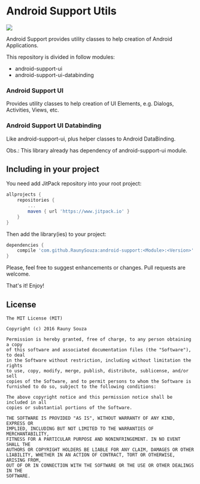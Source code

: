 # Android Support Utils

[![](https://www.jitpack.io/v/RaunySouza/android-support.svg)](https://www.jitpack.io/#RaunySouza/android-support)

Android Support provides utility classes to help creation of Android Applications.

This repository is divided in follow modules:

* android-support-ui
* android-support-ui-databinding

### Android Support UI

Provides utility classes to help creation of UI Elements, e.g. Dialogs, Activities, Views, etc.

### Android Support UI Databinding

Like android-support-ui, plus helper classes to Android DataBinding.

Obs.: This library already has dependency of android-support-ui module.

## Including in your project

You need add JitPack repository into your root project:

```groovy
allprojects {
    repositories {
        ...
        maven { url 'https://www.jitpack.io' }
    }
}
```

Then add the library(ies) to your project:

```groovy
dependencies {
    compile 'com.github.RaunySouza:android-support:<Module>:<Version>'
}
```

Please, feel free to suggest enhancements or changes. Pull requests are welcome.

That's it! Enjoy!

## License

    The MIT License (MIT)

    Copyright (c) 2016 Rauny Souza

    Permission is hereby granted, free of charge, to any person obtaining a copy
    of this software and associated documentation files (the "Software"), to deal
    in the Software without restriction, including without limitation the rights
    to use, copy, modify, merge, publish, distribute, sublicense, and/or sell
    copies of the Software, and to permit persons to whom the Software is
    furnished to do so, subject to the following conditions:

    The above copyright notice and this permission notice shall be included in all
    copies or substantial portions of the Software.

    THE SOFTWARE IS PROVIDED "AS IS", WITHOUT WARRANTY OF ANY KIND, EXPRESS OR
    IMPLIED, INCLUDING BUT NOT LIMITED TO THE WARRANTIES OF MERCHANTABILITY,
    FITNESS FOR A PARTICULAR PURPOSE AND NONINFRINGEMENT. IN NO EVENT SHALL THE
    AUTHORS OR COPYRIGHT HOLDERS BE LIABLE FOR ANY CLAIM, DAMAGES OR OTHER
    LIABILITY, WHETHER IN AN ACTION OF CONTRACT, TORT OR OTHERWISE, ARISING FROM,
    OUT OF OR IN CONNECTION WITH THE SOFTWARE OR THE USE OR OTHER DEALINGS IN THE
    SOFTWARE.

